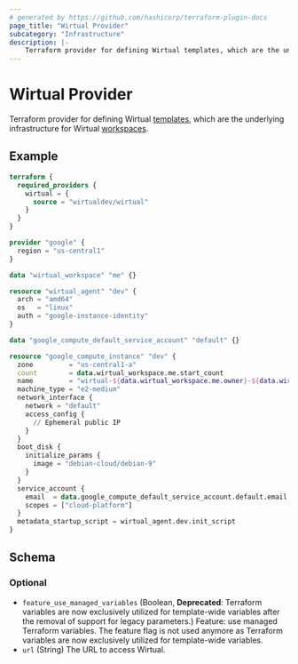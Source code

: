 ```yaml
---
# generated by https://github.com/hashicorp/terraform-plugin-docs
page_title: "Wirtual Provider"
subcategory: "Infrastructure"
description: |-
    Terraform provider for defining Wirtual templates, which are the underlying infrastructure for Wirtual workspaces.
---
```


# Wirtual Provider

Terraform provider for defining Wirtual [templates](https://wirtual.dev/docs/templates), which are the underlying infrastructure for Wirtual [workspaces](https://wirtual.dev/docs/workspaces).

## Example

```terraform
terraform {
  required_providers {
    wirtual = {
      source = "wirtualdev/wirtual"
    }
  }
}

provider "google" {
  region = "us-central1"
}

data "wirtual_workspace" "me" {}

resource "wirtual_agent" "dev" {
  arch = "amd64"
  os   = "linux"
  auth = "google-instance-identity"
}

data "google_compute_default_service_account" "default" {}

resource "google_compute_instance" "dev" {
  zone         = "us-central1-a"
  count        = data.wirtual_workspace.me.start_count
  name         = "wirtual-${data.wirtual_workspace.me.owner}-${data.wirtual_workspace.me.name}"
  machine_type = "e2-medium"
  network_interface {
    network = "default"
    access_config {
      // Ephemeral public IP
    }
  }
  boot_disk {
    initialize_params {
      image = "debian-cloud/debian-9"
    }
  }
  service_account {
    email  = data.google_compute_default_service_account.default.email
    scopes = ["cloud-platform"]
  }
  metadata_startup_script = wirtual_agent.dev.init_script
}
```

<!-- schema generated by tfplugindocs -->
## Schema

### Optional

- `feature_use_managed_variables` (Boolean, **Deprecated**: Terraform variables are now exclusively utilized for template-wide variables after the removal of support for legacy parameters.) Feature: use managed Terraform variables. The feature flag is not used anymore as Terraform variables are now exclusively utilized for template-wide variables.
- `url` (String) The URL to access Wirtual.
